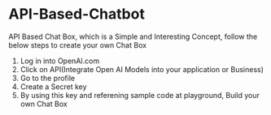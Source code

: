 # API-Based-Chatbot

API Based Chat Box, which is a Simple and Interesting Concept, follow the below steps to create your own Chat Box

 1. Log in into OpenAI.com
 2. Click on API(Integrate Open AI Models into your application or Business)
 3. Go to the profile
 4. Create a Secret key
 5. By using this key and referening sample code at playground, Build your own Chat Box

